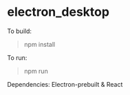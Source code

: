 # electron_desktop

To build:

>npm install

To run:

>npm run


Dependencies: Electron-prebuilt & React
